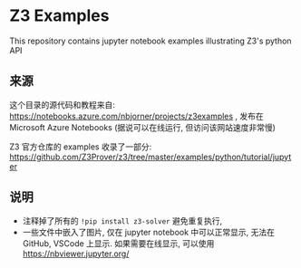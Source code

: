 # Z3 Examples

This repository contains jupyter notebook examples illustrating Z3's python API

## 来源

这个目录的源代码和教程来自: <https://notebooks.azure.com/nbjorner/projects/z3examples> ,
发布在 Microsoft Azure Notebooks (据说可以在线运行, 但访问该网站速度非常慢)

Z3 官方仓库的 examples 收录了一部分: <https://github.com/Z3Prover/z3/tree/master/examples/python/tutorial/jupyter>

## 说明

- 注释掉了所有的 `!pip install z3-solver` 避免重复执行,
- 一些文件中嵌入了图片, 仅在 jupyter notebook 中可以正常显示, 无法在 GitHub, VSCode 上显示. 如果需要在线显示, 可以使用 <https://nbviewer.jupyter.org/>
